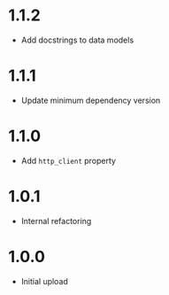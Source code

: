 # 1.1.2
- Add docstrings to data models

# 1.1.1
- Update minimum dependency version

# 1.1.0
- Add `http_client` property

# 1.0.1
- Internal refactoring

# 1.0.0
- Initial upload
